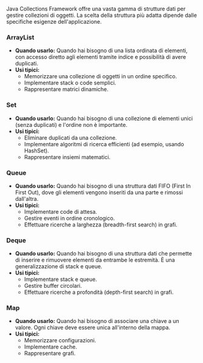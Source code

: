 Java Collections Framework offre una vasta gamma di strutture dati per gestire collezioni di oggetti. La scelta della struttura più adatta dipende dalle specifiche esigenze dell'applicazione.

### ArrayList

-   **Quando usarlo:** Quando hai bisogno di una lista ordinata di elementi, con accesso diretto agli elementi tramite indice e possibilità di avere duplicati.
-   **Usi tipici:**
    -   Memorizzare una collezione di oggetti in un ordine specifico.
    -   Implementare stack o code semplici.
    -   Rappresentare matrici dinamiche.

### Set

-   **Quando usarlo:** Quando hai bisogno di una collezione di elementi unici (senza duplicati) e l'ordine non è importante.
-   **Usi tipici:**
    -   Eliminare duplicati da una collezione.
    -   Implementare algoritmi di ricerca efficienti (ad esempio, usando HashSet).
    -   Rappresentare insiemi matematici.

### Queue

-   **Quando usarlo:** Quando hai bisogno di una struttura dati FIFO (First In First Out), dove gli elementi vengono inseriti da una parte e rimossi dall'altra.
-   **Usi tipici:**
    -   Implementare code di attesa.
    -   Gestire eventi in ordine cronologico.
    -   Effettuare ricerche a larghezza (breadth-first search) in grafi.

### Deque

-   **Quando usarlo:** Quando hai bisogno di una struttura dati che permette di inserire e rimuovere elementi da entrambe le estremità. È una generalizzazione di stack e queue.
-   **Usi tipici:**
    -   Implementare stack e queue.
    -   Gestire buffer circolari.
    -   Effettuare ricerche a profondità (depth-first search) in grafi.

### Map

-   **Quando usarlo:** Quando hai bisogno di associare una chiave a un valore. Ogni chiave deve essere unica all'interno della mappa.
-   **Usi tipici:**
    -   Memorizzare configurazioni.
    -   Implementare cache.
    -   Rappresentare grafi.